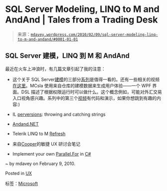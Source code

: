 <!--yml

category: 未分类

date: 2024-05-18 06:12:20

-->

# SQL Server Modeling, LINQ to M and AndAnd | Tales from a Trading Desk

> 来源：[`mdavey.wordpress.com/2010/02/09/sql-server-modeling-linq-to-m-and-andand/#0001-01-01`](https://mdavey.wordpress.com/2010/02/09/sql-server-modeling-linq-to-m-and-andand/#0001-01-01)

## SQL Server 建模，LINQ 到 M 和 AndAnd

最近在火车上冲浪时，有几篇文章引起了我的注意：

+   这个关于 SQL Server[建模](http://msdn.microsoft.com/en-gb/data/default.aspx)的三部分[系列](http://msdn.microsoft.com/en-us/data/ff381673.aspx)是值得一看的。还有一些相关的视频[在这里](http://msdn.microsoft.com/en-us/data/videos.aspx)。MCsla 使用来自仓库的建模数据来生成用户体验——一个 WPF 界面。DSL 描述了根据权限运行时可以做什么。这个概念例如，可能对外汇交易入口视角感兴趣。系列中的第三个[视频](http://msdn.microsoft.com/en-us/data/ff381675.aspx)有代码和演示，如果你想跳到有趣的内容:)

+   IL [perversions](http://weblogs.asp.net/gunnarpeipman/archive/2010/02/09/il-perversions-throwing-and-catching-strings.aspx): throwing and catching strings

+   [Andand.NET](http://seanfoy.blogspot.com/2009/06/andandnet-via-monads.html)

+   Telerik LINQ to M [Refresh](http://www.stephenforte.net/PermaLink,guid,006f320c-bb7b-4433-90cd-e7a98e5ba847.aspx)

+   来自[Cooper](http://www.andersramsay.com/2010/02/04/notes-from-the-agile-ux-retreat-at-cooper)的敏捷 UX 研讨会笔记

+   Implement your own [Parallel.For](http://blogs.msdn.com/ericeil/archive/2009/04/23/clr-4-0-threadpool-improvements-part-1.aspx) in [C#](http://coding-time.blogspot.com/2008/03/implement-your-own-parallelfor-in-c.html)

~ by mdavey on February 9, 2010.

Posted in [UX](https://mdavey.wordpress.com/category/ux/)

标签：[Microsoft](https://mdavey.wordpress.com/tag/microsoft/)

